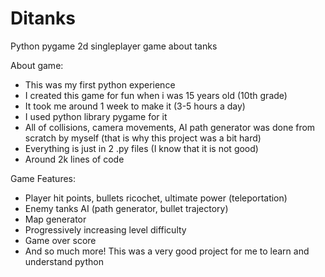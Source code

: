 # Ditanks
Python pygame 2d singleplayer game about tanks

About game:
- This was my first python experience
- I created this game for fun when i was 15 years old (10th grade)
- It took me around 1 week to make it (3-5 hours a day)
- I used python library pygame for it
- All of collisions, camera movements, AI path generator was done from scratch by myself (that is why this project was a bit hard)
- Everything is just in 2 .py files (I know that it is not good)
- Around 2k lines of code

Game Features:
- Player hit points, bullets ricochet, ultimate power (teleportation)
- Enemy tanks AI (path generator, bullet trajectory)
- Map generator
- Progressively increasing level difficulty
- Game over score
- And so much more!
This was a very good project for me to learn and understand python

